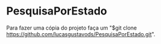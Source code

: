 # PesquisaPorEstado

Para fazer uma cópia do projeto faça um "$git clone https://github.com/lucasgustavods/PesquisaPorEstado.git".
